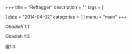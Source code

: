 +++
title = "Reftagger"
description = ""
tags = [

]
date = "2014-04-02"
categories = [
]
menu = "main"
+++

<cite class="ezraLinkifier" title="Obadiah 1:1">Obadiah 1:1</cite>


Obadiah 1:3

俄1:3

<script src="https://cdn.jsdelivr.net/gh/KenHung/Ezra@3.1/dist/ezra.js" 
        integrity="sha384-0xgxMmzqzeFi+ezndJO8A4swzAbIgorAS8z4Fd3sSDLbDfERlDo5+QJgwaJdmfNP" 
        crossorigin="anonymous"></script>
<link href="https://cdn.jsdelivr.net/gh/KenHung/Ezra@3.1/dist/ezra-style.css" rel="stylesheet" type="text/css" />
<script>
  ezraLinkifier.setLang('zh-Hans');
  ezraLinkifier.linkify(document.body);
</script>